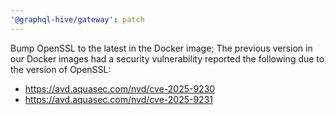 ```yaml
---
'@graphql-hive/gateway': patch
---
```


Bump OpenSSL to the latest in the Docker image;
The previous version in our Docker images had a security vulnerability reported the following due to the version of OpenSSL:
- https://avd.aquasec.com/nvd/cve-2025-9230
- https://avd.aquasec.com/nvd/cve-2025-9231